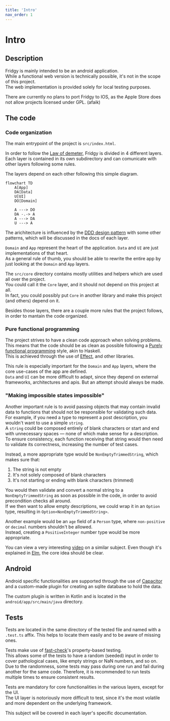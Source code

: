 ```yaml
---
title: 'Intro'
nav_order: 1
---
```


# Intro

## Description

Fridgy is mainly intended to be an android application.  
While a functional web version is technically possible, it's not in the scope of this project.  
The web implementation is provided solely for local testing purposes.

There are currently no plans to port Fridgy to IOS, as the Apple Store does not allow projects licensed under GPL. (afaik)

## The code

### Code organization

The main entrypoint of the project is `src/index.html`.

In order to follow the [Law of demeter](https://en.wikipedia.org/wiki/Law_of_Demeter), Fridgy is divided in 4 different layers.  
Each layer is contained in its own subdirectory and can comunicate with other layers following some rules.

The layers depend on each other following this simple diagram.

```mermaid
flowchart TD
    A[App]
    DA[Data]
    U[UI]
    DO[Domain]

    A ---> DO
    DA -.-> A
    A ---> DA
    U ---> A
```

The arichitecture is influenced by the [DDD design pattern](https://en.wikipedia.org/wiki/Domain-driven_design) with some other patterns, which will be discussed in the docs of each layer.

`Domain` and `App` represent the heart of the application. `Data` and `UI` are just implementations of that heart.  
As a general rule of thumb, you should be able to rewrite the entire app by just looking at the `Domain` and `App` layers.

The `src/core` directory contains mostly utilities and helpers which are used all over the project.  
You could call it the `Core` layer, and it should not depend on this project at all.  
In fact, you could possibly put `Core` in another library and make this project (and others) depend on it.

Besides those layers, there are a couple more rules that the project follows, in order to mantain the code organized.

### Pure functional programming

The project strives to have a clean code approach when solving problems. This means that the code should be as clean as possible following a [Purely functional programming](https://en.wikipedia.org/wiki/Purely_functional_programming) style, akin to Haskell.  
This is achieved through the use of [Effect](https://effect.website/), and other libraries.

This rule is especially important for the `Domain` and `App` layers, where the core use-cases of the app are defined.  
`Data` and `UI` can be more difficult to adapt, since they depend on external frameworks, architectures and apis. But an attempt should always be made.

### "Making impossible states impossible"

Another important rule is to avoid passing objects that may contain invalid data to functions that should not be responsible for validating such data.  
For example, if you need a type to represent a post description, you wouldn't want to use a simple `string`.  
A `string` could be composed entirely of blank characters or start and end with unnecessary spaces — none of which make sense for a description.  
To ensure consistency, each function receiving that string would then need to validate its correctness, increasing the number of test cases.

Instead, a more appropriate type would be `NonEmptyTrimmedString`, which makes sure that:

1. The string is not empty
2. It's not solely composed of blank characters
3. It's not starting or ending with blank characters (trimmed)

You would then validate and convert a normal string to a `NonEmptyTrimmedString` as soon as possible in the code, in order to avoid precondition checks all around.  
If we then want to allow empty descriptions, we could wrap it in an `Option` type, resulting in `Option<NonEmptyTrimmedString>`.

Another example would be an `age` field of a `Person` type, where `non-positive` or `decimal` numbers shouldn't be allowed.  
Instead, creating a `PositiveInteger` number type would be more appropriate.

You can view a very interesting [video](https://www.youtube.com/watch?v=IcgmSRJHu_8) on a similar subject. Even though it's explained in [Elm](https://elm-lang.org/), the core idea should be clear.

## Android

Android specific functionalities are supported through the use of [Capacitor](https://capacitorjs.com/) and a custom-made plugin for creating an sqlite database to hold the data.

The custom plugin is written in Kotlin and is located in the `android/app/src/main/java` directory.

## Tests

Tests are located in the same directory of the tested file and named with a `.test.ts` affix.
This helps to locate them easily and to be aware of missing ones.

Tests make use of [fast-check](https://fast-check.dev/)'s property-based testing.  
This allows some of the tests to have a random (seeded) input in order to cover pathological cases, like empty strings or NaN numbers, and so on.  
Due to the randomness, some tests may pass during one run and fail during another for the same code. Therefore, it is recommended to run tests multiple times to ensure consistent results.

Tests are mandatory for core functionalities in the various layers, except for the UI.  
The UI layer is notoriously more difficult to test, since it's the most volatile and more dependent on the underlying framework.

This subject will be covered in each layer's specific documentation.
